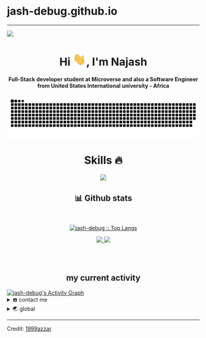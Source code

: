 # jash-debug.github.io
---
![](https://komarev.com/ghpvc/?username=jash-debug&label=PROFILE+VIEWS)
<div align="center">
<h1 align="center">Hi <img width="35" src="https://github.com/1999AZZAR/1999AZZAR/blob/main/resources/img/waving.gif">, I'm Najash</h1>
<h4 align="center">Full-Stack developer student at Microverse and also a Software Engineer from United States International university - Africa</h4>
</div>

<div align="center">
  <a href="https://1999azzar.github.io/1999AZZAR/">
  <img  src="https://github.com/1999AZZAR/1999AZZAR/blob/main/resources/img/grid-snake.svg"
       alt="snake" /></a>
</div>


<div align="center">
  <h1>
  Skills 🔥
</h1>
<img src="https://skillicons.dev/icons?i=git,github,html,css,bootstrap,sass,js,vscode,webpack" />
  </div>
  
  <div>
    <h2 align="center"> 📊 Github stats </h2>
      <br/>
        <p align="center">
          <a href="https://github.com/jash-debug/">
          <img src="https://github-readme-stats.vercel.app/api/top-langs/?username=jash-debug&langs_count=6&theme=gruvbox&layout=compact&hide_border=true" alt="jash-debug :: Top Langs" /></a>
        </p>
        <p align="center">
          <a href="https://github.com/jash-debug/">
          <img width="49.5%" src="https://github-readme-stats.vercel.app/api?username=jash-debug&show_icons=true&theme=gruvbox&hide_border=true" />
          <img width="49.5%" src="https://github-readme-streak-stats.herokuapp.com/?user=jash-debug&theme=gruvbox&hide_border=true" />
          </a>
       </p>
     <br>
  </div>    

  <br/>
  <h2 align="center"> my current activity </h2>
<a href="https://github.com/jash-debug/github-readme-activity-graph"><img alt="jash-debug's Activity Graph" src="https://activity-graph.herokuapp.com/graph/?username=jash-debug&bg_color=000&color=fff&line=00E676&point=fff&hide_border=true" /></a>
<br>

<details>
  <summary>☎️ contact me</summary>
<div>
  <samp>
    <h2 align="center">😎 you can reach me by:</h2>
    <p align="center">
      <br/>
      <a href="https://www.linkedin.com/in/ahmed-najash-286a671ab/" target="blank"><img align="center"
         src="https://img.shields.io/badge/linkedin-%231DA1F2.svg?style=for-the-badge&logo=linkedin&logoColor=white"
         alt="azzar" height="30"/></a>
      <a href="" target="blank"><img align="center"
         src="https://img.shields.io/badge/facebook-4267B2.svg?style=for-the-badge&logo=facebook&logoColor=white"
         alt="azzar" height="30"/></a>
      <a href="https://mailto:ahmednjsh1@gmail.com" target="blank"><img align="center"
         src="https://img.shields.io/badge/gmail-EA4335.svg?style=for-the-badge&logo=gmail&logoColor=white"
         alt="azzar" height="30"/></a>
    </p>
  <p align="center">
      <a href="https://instagram.com/najash_ahmed" target="blank"><img align="center"
         src="https://img.shields.io/badge/instagram-%23E4405F.svg?style=for-the-badge&logo=Instagram&logoColor=white"
         alt="azzar" height="30"/></a>
      <a href="https://wa.me/+254742643533" target="blank"><img align="center"
         src="https://img.shields.io/badge/whatsapp-4B7F1.svg?style=for-the-badge&logo=whatsapp&logoColor=white"
         alt="azzar" height="30"/></a>
      <a href="https://twitter.com/ahmed_najash" target="blank"><img align="center"
         src="https://img.shields.io/badge/twitter-1DA1F2.svg?style=for-the-badge&logo=twitter&logoColor=white"
         alt="azzar" height="30"/></a>
      <br>
    </p>
  </samp>
</div>
</details>

<details>
  <summary>🌏 global</summary>
<div>
<h2 align="center"> Wanna learn more something about me? </h2>
</div>

</details>


  

------
Credit: [1999azzar](https://github.com/1999azzar)
